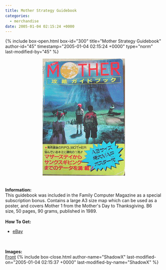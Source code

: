 ```yaml
---
title: Mother Strategy Guidebook
categories:
  - merchandise
date: 2005-01-04 02:15:24 +0000
---
```

{% include box-open.html box-id="300" title="Mother Strategy Guidebook" author-id="45" timestamp="2005-01-04 02:15:24 +0000" type="norm" last-modified-by="45" %}
	<center>
	<img src="/merchandise/images/m1sgbook_title.jpg" border="0" alt="Mother Strategy Guidebook" />
	</center>
	<br /><br />
	<b>Information:</b>
	<br />
	This guidebook was included in the Family Computer Magazine
	as a special subscription bonus. Contains a large A3 size map
	which can be used as a poster, and covers Mother 1 from the Mother's Day
	to Thanksgiving. B6 size, 50 pages, 90 grams, published in 1989.
	<br /><br />
	<b>How To Get:</b>
	<br />
	<ul>
	<li><a href="http://www.ebay.com">eBay</a></li>
	</ul>
	<br /><br />
	<b>Images:</b>
	<br />
	<a href="/merchandise/images/m1sgbook1.jpg">Front</a>
{% include box-close.html author-name="ShadowX" last-modified-on="2005-01-04 02:15:37 +0000" last-modified-by-name="ShadowX" %}
